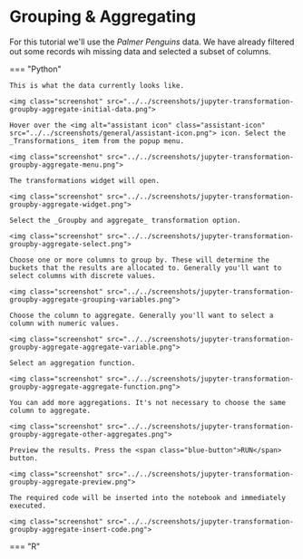 # Grouping & Aggregating

For this tutorial we'll use the _Palmer Penguins_ data. We have already filtered out some records wih missing data and selected a subset of columns.

=== "Python"

    This is what the data currently looks like.

    <img class="screenshot" src="../../screenshots/jupyter-transformation-groupby-aggregate-initial-data.png">

    Hover over the <img alt="assistant icon" class="assistant-icon" src="../../screenshots/general/assistant-icon.png"> icon. Select the _Transformations_ item from the popup menu.

    <img class="screenshot" src="../../screenshots/jupyter-transformation-groupby-aggregate-menu.png">

    The transformations widget will open.

    <img class="screenshot" src="../../screenshots/jupyter-transformation-groupby-aggregate-widget.png">

    Select the _Groupby and aggregate_ transformation option.

    <img class="screenshot" src="../../screenshots/jupyter-transformation-groupby-aggregate-select.png">

    Choose one or more columns to group by. These will determine the buckets that the results are allocated to. Generally you'll want to select columns with discrete values.
    
    <img class="screenshot" src="../../screenshots/jupyter-transformation-groupby-aggregate-grouping-variables.png">

    Choose the column to aggregate. Generally you'll want to select a column with numeric values.

    <img class="screenshot" src="../../screenshots/jupyter-transformation-groupby-aggregate-aggregate-variable.png">

    Select an aggregation function.

    <img class="screenshot" src="../../screenshots/jupyter-transformation-groupby-aggregate-aggregate-function.png">

    You can add more aggregations. It's not necessary to choose the same column to aggregate.
    
    <img class="screenshot" src="../../screenshots/jupyter-transformation-groupby-aggregate-other-aggregates.png">

    Preview the results. Press the <span class="blue-button">RUN</span> button.

    <img class="screenshot" src="../../screenshots/jupyter-transformation-groupby-aggregate-preview.png">

    The required code will be inserted into the notebook and immediately executed.

    <img class="screenshot" src="../../screenshots/jupyter-transformation-groupby-aggregate-insert-code.png">

=== "R"